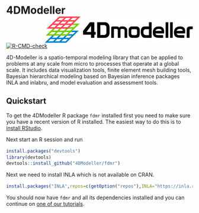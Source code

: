 # 4DModeller <img src="man/figures/logo.png" align="right" alt="" width="400" />

[![R-CMD-check](https://github.com/4DModeller/fdmr/actions/workflows/check-standard.yaml/badge.svg?branch=main)](https://github.com/4DModeller/fdmr/actions/workflows/check-standard.yaml)

4D-Modeller is a spatio-temporal modeling library that can be applied to problems at any scale from micro to processes that operate at a global scale. It includes data visualization tools, finite element mesh building tools, Bayesian hierarchical modeling based on Bayesian inference packages INLA and inlabru, and model evaluation and assessment tools.

## Quickstart

To get the 4DModeller R package `fdmr` installed first you need to make sure you have a recent version of R installed.
The easiest way to do this is to [install RStudio](https://posit.co/downloads/).

Next start an R session and run

```R
install.packages("devtools")
library(devtools)
devtools::install_github("4DModeller/fdmr")
```

Next we need to install INLA which is not available on CRAN.

```R
install.packages("INLA",repos=c(getOption("repos"),INLA="https://inla.r-inla-download.org/R/stable"), dep=TRUE)
```

You should now have `fdmr` and all its dependencies installed and you can continue on [one of our tutorials](https://4dmodeller.github.io/fdmr/articles/).
